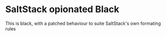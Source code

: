 # SaltStack opionated Black

This is black, with a patched behaviour to suite SaltStack's own formating rules
